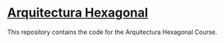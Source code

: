 
# [Arquitectura Hexagonal](https://codely.com/cursos/arquitectura-hexagonal-t5m4)
This repository contains the code for the Arquitectura Hexagonal Course.


